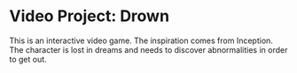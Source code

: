 # Video Project: Drown

This is an interactive video game. The inspiration comes from Inception. The character is lost in dreams and needs to discover abnormalities in order to get out.
